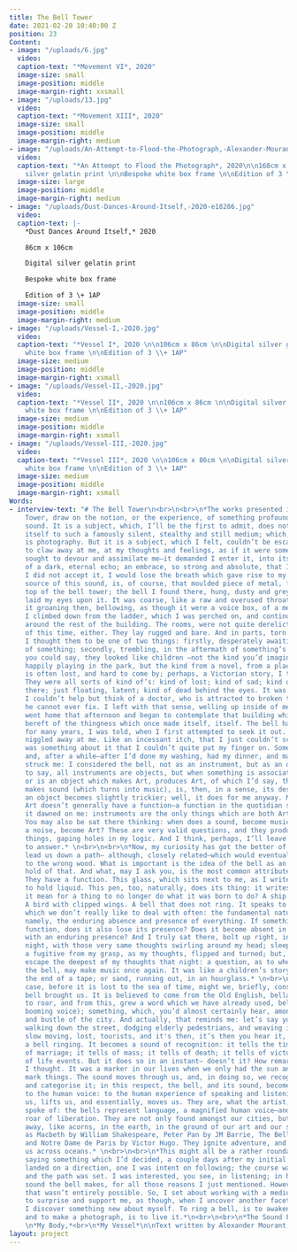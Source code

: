 ```yaml
---
title: The Bell Tower
date: 2021-02-20 10:40:00 Z
position: 23
Content:
- image: "/uploads/6.jpg"
  video: 
  caption-text: "*Movement VI*, 2020"
  image-size: small
  image-position: middle
  image-margin-right: xxsmall
- image: "/uploads/13.jpg"
  video: 
  caption-text: "*Movement XIII*, 2020"
  image-size: small
  image-position: middle
  image-margin-right: medium
- image: "/uploads/An-Attempt-to-Flood-the-Photograph,-Alexander-Mourant,-2020.jpg"
  video: 
  caption-text: "*An Attempt to Flood the Photograph*, 2020\n\n168cm x 116cm \n\nDigital
    silver gelatin print \n\nBespoke white box frame \n\nEdition of 3 \\+ 1AP"
  image-size: large
  image-position: middle
  image-margin-right: medium
- image: "/uploads/Dust-Dances-Around-Itself,-2020-e18286.jpg"
  video: 
  caption-text: |-
    *Dust Dances Around Itself,* 2020

    86cm x 106cm

    Digital silver gelatin print

    Bespoke white box frame

    Edition of 3 \+ 1AP
  image-size: small
  image-position: middle
  image-margin-right: medium
- image: "/uploads/Vessel-I,-2020.jpg"
  video: 
  caption-text: "*Vessel I*, 2020 \n\n106cm x 86cm \n\nDigital silver gelatin print\n\nBespoke
    white box frame \n\nEdition of 3 \\+ 1AP"
  image-size: medium
  image-position: middle
  image-margin-right: xsmall
- image: "/uploads/Vessel-II,-2020.jpg"
  video: 
  caption-text: "*Vessel II*, 2020 \n\n106cm x 86cm \n\nDigital silver gelatin print\n\nBespoke
    white box frame \n\nEdition of 3 \\+ 1AP"
  image-size: medium
  image-position: middle
  image-margin-right: xsmall
- image: "/uploads/Vessel-III,-2020.jpg"
  video: 
  caption-text: "*Vessel III*, 2020 \n\n106cm x 86cm \n\nDigital silver gelatin print\n\nBespoke
    white box frame \n\nEdition of 3 \\+ 1AP"
  image-size: medium
  image-position: middle
  image-margin-right: xsmall
Words:
- interview-text: "# The Bell Tower\n<br>\n<br>\n*The works presented in The Bell
    Tower, draw on the notion, or the experience, of something profoundly simple:
    sound. It is a subject, which, I’ll be the first to admit, does not readily lend
    itself to such a famously silent, stealthy and still medium; which, of course,
    is photography. But it is a subject, which I felt, couldn’t be escaped; it seemed
    to claw away at me, at my thoughts and feelings, as if it were something which
    sought to devour and assimilate me—it demanded I enter it, into its cave, constructed
    of a dark, eternal echo; an embrace, so strong and absolute, that I feared, if
    I did not accept it, I would lose the breath which gave rise to my voice.* \n<br>\n<br>\n*The
    source of this sound, is, of course, that moulded piece of metal, found at the
    top of the bell tower; the bell I found there, hung, dusty and grey, when I first
    laid my eyes upon it. It was coarse, like a raw and overused throat; I imagined
    it groaning then, bellowing, as though it were a voice box, of a metal giant.
    I climbed down from the ladder, which I was perched on, and continued to move
    around the rest of the building. The rooms, were not quite derelict, but not quite
    of this time, either. They lay rugged and bare. And in parts, torn and distressed.
    I thought them to be one of two things: firstly, desperately awaiting the arrival
    of something; secondly, trembling, in the aftermath of something’s visit. I guess,
    you could say, they looked like children —not the kind you’d imagine, though,
    happily playing in the park, but the kind from a novel, from a place where love
    is often lost, and hard to come by; perhaps, a Victorian story, I told myself.
    They were all sorts of kind of’s: kind of lost; kind of sad; kind of not really
    there; just floating, latent; kind of dead behind the eyes. It was poignant, and
    I couldn’t help but think of a doctor, who is attracted to broken things, which
    he cannot ever fix. I left with that sense, welling up inside of me.* \n<br>\n<br>\n*I
    went home that afternoon and began to contemplate that building which laid bare,
    bereft of the thingness which once made itself, itself. The bell has not rung
    for many years, I was told, when I first attempted to seek it out. That knowledge
    niggled away at me. Like an incessant itch, that I just couldn’t scratch. There
    was something about it that I couldn’t quite put my finger on. Some time passed,
    and, after a while—after I’d done my washing, had my dinner, and made my bed—it
    struck me: I considered the bell, not as an instrument, but as an object. Needless
    to say, all instruments are objects, but when something is associated to Art,
    or is an object which makes Art, produces Art, of which I’d say, the bell, which
    makes sound (which turns into music), is, then, in a sense, its designation as
    an object becomes slightly trickier; well, it does for me anyway. Maybe it’s because
    Art doesn’t generally have a function—a function in the quotidian sense—and here,
    it dawned on me: instruments are the only things which are both Art and function.
    You may also be sat there thinking: when does a sound, become music? When does
    a noise, become Art? These are very valid questions, and they produce, like most
    things, gaping holes in my logic. And I think, perhaps, I’ll leave them for you
    to answer.* \n<br>\n<br>\n*Now, my curiosity has got the better of me, and I’ve
    lead us down a path— although, closely related—which would eventually lead us
    to the wrong wood. What is important is the idea of the bell as an object. Keep
    hold of that. And what, may I ask you, is the most common attribute among objects?
    They have a function. This glass, which sits next to me, as I write, has a function:
    to hold liquid. This pen, too, naturally, does its thing: it writes. So what does
    it mean for a thing to no longer do what it was born to do? A ship out of water.
    A bird with clipped wings. A bell that does not ring. It speaks to me of something
    which we don’t really like to deal with often: the fundamental nature of things;
    namely, the enduring absence and presence of everything. If something loses its
    function, does it also lose its presence? Does it become absent in a world concerned
    with an enduring presence? And I truly sat there, bolt up right, in my bed that
    night, with those very same thoughts swirling around my head; sleep evaded me,
    a fugitive from my grasp, as my thoughts, flipped and turned; but, I could not
    escape the deepest of my thoughts that night: a question, as to whether, or not,
    the bell, may make music once again. It was like a children’s story, reaching
    the end of a tape; or sand, running out, in an hourglass.* \n<br>\n<br>\n*In any
    case, before it is lost to the sea of time, might we, briefly, consider what the
    bell brought us. It is believed to come from the Old English, bellan, meaning
    to roar, and from this, grew a word which we have already used, bellow (a loud
    booming voice); something, which, you’d almost certainly hear, amongst the hustle
    and bustle of the city. And actually, that reminds me: let’s say you’re hurriedly
    walking down the street, dodging elderly pedestrians, and weaving in and out of
    slow moving, lost, tourists, and it's then, it’s then you hear it, the sound of
    a bell ringing. It becomes a sound of recognition: it tells the time; it tells
    of marriage; it tells of mass; it tells of death; it tells of victory; it tells
    of life events. But it does so in an instant— doesn’t it? How remarkably simple,
    I thought. It was a marker in our lives when we only had the sun and bells to
    mark things. The sound moves through us, and, in doing so, we recognise, distinguish
    and categorise it; in this respect, the bell, and its sound, becomes analogous,
    to the human voice: to the human experience of speaking and listening; it saddens
    us, lifts us, and essentially, moves us. They are, what the artist, Jannis Kounellis,
    spoke of: the bells represent language, a magnified human voice—and the enthusiastic
    roar of liberation. They are not only found amongst our cities, but lie, hidden
    away, like acorns, in the earth, in the ground of our art and our stories; such
    as Macbeth by William Shakespeare, Peter Pan by JM Barrie, The Bell by Iris Murdoch
    and Notre Dame de Paris by Victor Hugo. They ignite adventure, and have followed
    us across oceans.* \n<br>\n<br>\n*This might all be a rather roundabout way of
    saying something which I’d decided, a couple days after my initial visit. I’d
    landed on a direction, one I was intent on following; the course was calculated,
    and the path was set. I was interested, you see, in listening; in hearing the
    sound the bell makes, for all those reasons I just mentioned. However, as it happens,
    that wasn’t entirely possible. So, I set about working with a medium that continues
    to surprise and support me, as though, when I uncover another facet of its character,
    I discover something new about myself. To ring a bell, is to awaken a memory,
    and to make a photograph, is to live it.*\n<br>\n<br>\n*The Sound Floods,*<br>
    \n*My Body,*<br>\n*My Vessel*\n\nText written by Alexander Mourant, 2020 "
layout: project
---
```


